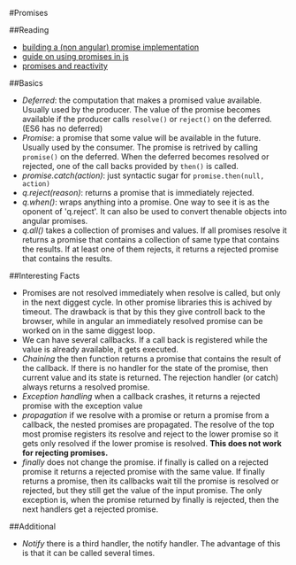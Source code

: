 #Promises

##Reading
- [building a (non angular) promise implementation](http://www.mattgreer.org/articles/promises-in-wicked-detail/)
- [guide on using promises in js](https://github.com/getify/You-Dont-Know-JS/blob/master/async%20&%20performance/ch3.md)
- [promises and reactivity](https://github.com/kriskowal/gtor)

##Basics
- *Deferred*: the computation that makes a promised value available. Usually used by the producer. The value of the promise becomes available if the producer calls `resolve()` or `reject()` on the deferred. (ES6 has no deferred)
- *Promise*: a promise that some value will be available in the future. Usually used by the consumer. The promise is retrived by calling `promise()` on the deferred. When the deferred becomes resolved or rejected, one of the call backs provided by `then()` is called.
- *promise.catch(action)*: just syntactic sugar for `promise.then(null, action)`
- *q.reject(reason)*: returns a promise that is immediately rejected. 
- *q.when()*: wraps anything into a promise. One way to see it is as the oponent of 'q.reject'. It can also be used to convert thenable objects into angular promises. 
- *q.all()* takes a collection of promises and values. If all promises resolve it returns a promise that contains a collection of same type that contains the results. If at least one of them rejects, it returns a rejected promise that contains the results. 

##Interesting Facts
- Promises are not resolved immediately when resolve is called, but only in the next diggest cycle. In other promise libraries this is achived by timeout. The drawback is that by this they give controll back to the browser, while in angular an immediately resolved promise can be worked on in the same diggest loop. 
- We can have several callbacks. If a call back is registered while the value is already available, it gets executed.  
- *Chaining* the then function returns a promise that contains the result of the callback. If there is no handler for the state of the promise, then current value and its state is returned. The rejection handler (or catch) always returns a resolved promise.
- *Exception handling* when a callback crashes, it returns a rejected promise with the exception value
- *propagation* if we resolve with a promise or return a promise from a callback, the nested promises are propagated. The resolve of the top most promise registers its resolve and reject to the lower promise so it gets only resolved if the lower promise is resolved. **This does not work for rejecting promises.** 
- *finally* does not change the promise. if finally is called on a rejected promise it returns a rejected promise with the same value. If finally returns a promise, then its callbacks wait till the promise is resolved or rejected, but they still get the value of the input promise. The only exception is, when the promise returned by finally is rejected, then the next handlers get a rejected promise.


##Additional 
- *Notify* there is a third handler, the notify handler. The advantage of this is that it can be called several times. 




 



















